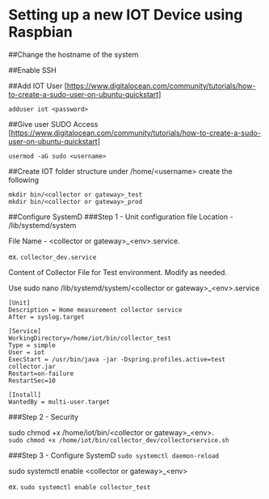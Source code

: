 # Setting up a new IOT Device using Raspbian

##Change the hostname of the system

##Enable SSH

##Add IOT User
[https://www.digitalocean.com/community/tutorials/how-to-create-a-sudo-user-on-ubuntu-quickstart]

`adduser iot <password>`


##Give user SUDO Access
[https://www.digitalocean.com/community/tutorials/how-to-create-a-sudo-user-on-ubuntu-quickstart]

`usermod -aG sudo <username>`


##Create IOT folder structure
under /home/\<username> create the following
```
mkdir bin/<collector or gateway>_test
mkdir bin/<collector or gateway>_prod
```


##Configure SystemD
###Step 1 - Unit configuration file
  Location -  /lib/systemd/system
  
  File Name - \<collector or gateway>_\<env>.service.
  
  ex. `collector_dev.service`

Content of Collector File for Test environment. Modify as needed.

Use sudo nano /lib/systemd/system/\<collector or gateway>_\<env>.service
```
[Unit]
Description = Home measurement collector service
After = syslog.target

[Service]
WorkingDirectory=/home/iot/bin/collector_test
Type = simple
User = iot
ExecStart = /usr/bin/java -jar -Dspring.profiles.active=test collector.jar
Restart=on-failure
RestartSec=10

[Install]
WantedBy = multi-user.target
```

###Step 2 - Security

  sudo chmod +x /home/iot/bin/\<collector or gateway>_\<env>.   
  `sudo chmod +x /home/iot/bin/collector_dev/collectorservice.sh`


###Step 3 - Configure SystemD
`sudo systemctl daemon-reload`

sudo systemctl enable \<collector or gateway>_\<env>

ex. `sudo systemctl enable collector_test`
